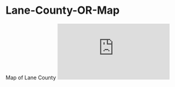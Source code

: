 # Lane-County-OR-Map
Map of Lane County
![alt text](https://github.com/thedailybrett/Lane-County-OR-Map/blob/main/LaneCountyMap.pdf?raw=true)
